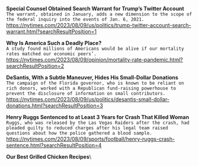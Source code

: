 **Special Counsel Obtained Search Warrant for Trump’s Twitter Account**\
`The warrant, obtained in January, adds a new dimension to the scope of the federal inquiry into the events of Jan. 6, 2021.`\
https://nytimes.com/2023/08/09/us/politics/trump-twitter-account-search-warrant.html?searchResultPosition=1

**Why Is America Such a Deadly Place?**\
`A study found millions of Americans would be alive if our mortality rates matched our economic peers’.`\
https://nytimes.com/2023/08/09/opinion/mortality-rate-pandemic.html?searchResultPosition=2

**DeSantis, With a Subtle Maneuver, Hides His Small-Dollar Donations**\
`The campaign of the Florida governor, who is known to be reliant on rich donors, worked with a Republican fund-raising powerhouse to prevent the disclosure of information on small contributors.`\
https://nytimes.com/2023/08/09/us/politics/desantis-small-dollar-donations.html?searchResultPosition=3

**Henry Ruggs Sentenced to at Least 3 Years for Crash That Killed Woman**\
`Ruggs, who was released by the Las Vegas Raiders after the crash, had pleaded guilty to reduced charges after his legal team raised questions about how the police gathered a blood sample.`\
https://nytimes.com/2023/08/09/sports/football/henry-ruggs-crash-sentence.html?searchResultPosition=4

**Our Best Grilled Chicken Recipes**\
